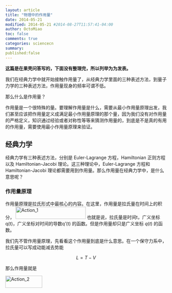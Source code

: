 ```yaml
---
layout: article
title: "物理中的作用量"
date: 2014-05-21
modified: 2014-05-21 #2014-08-27T11:57:41-04:00
author: OctoMiao
toc: false
comments: true
categories: sciencecn
summary:
published:false
---
```


**这篇是在果壳问答写的，下面没有整理完，所以列举为为发表。**


我们在经典力学中就开始接触作用量了，从经典力学里面的三种表述方法，到量子力学的三种表述方法，作用量现身的频率可谓不低。

那么什么是作用量？

作用量是一个很特殊的量。要理解作用量是什么，需要从最小作用量原理出发，我们甚至应该把作用量定义成满足最小作用量原理的那个量，因为我们没有对作用量的严格定义，知识通过经验或者对称性等等来猜测作用量的，到底是不是真的有用的作用量，需要使用最小作用量原理来验证。

## 经典力学

经典力学有三种表述方法，分别是 Euler-Lagrange 方程，Hamiltonian 正则方程以及 Hamiltonian-Jacobi 理论。这三种理论中，Euler-Lagrange 方程和 Hamiltonian-Jacobi 理论都需要用到作用量。那么作用量在经典力学中，是什么意思呢？

### 作用量原理
作用量原理是拉氏形式中最核心的内容。在这里，作用量是拉氏量在时间上的积分，
<img src="http://multiverse.lamost.org/blog/wp-content/uploads/2013/05/Action_1.gif" alt="Action_1" width="219" height="38" class="alignright size-full wp-image-5761" />
也就是说，拉氏量是时间t，广义坐标q(t)，广义坐标对时间的导数q’(t) 的函数。但是作用量却只是广义坐标 $q(t)$ 的函数。

我们先不管作用量原理，先看看这个作用量到底是什么意思。在一个保守力系中，拉氏量可以写成动能减去势能

$$L=T-V$$

那么作用量就是

<img src="http://multiverse.lamost.org/blog/wp-content/uploads/2013/05/Action_2.gif" alt="Action_2" width="115" height="38" class="alignright size-full wp-image-5762" />
